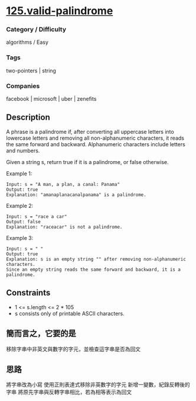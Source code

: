 # [125.valid-palindrome](https://leetcode.com/problems/valid-palindrome)

### Category / Difficulty
algorithms / Easy

### Tags
two-pointers | string
	 		
### Companies
facebook | microsoft | uber | zenefits

## Description
A phrase is a palindrome if, after converting all uppercase letters into lowercase letters and removing all non-alphanumeric characters, it reads the same forward and backward. Alphanumeric characters include letters and numbers.

Given a string s, return true if it is a palindrome, or false otherwise.

 

Example 1:
```
Input: s = "A man, a plan, a canal: Panama"
Output: true
Explanation: "amanaplanacanalpanama" is a palindrome.
```

Example 2:
```
Input: s = "race a car"
Output: false
Explanation: "raceacar" is not a palindrome.
```

Example 3:
```
Input: s = " "
Output: true
Explanation: s is an empty string "" after removing non-alphanumeric characters.
Since an empty string reads the same forward and backward, it is a palindrome.
```

## Constraints
- 1 <= s.length <= 2 * 105
- s consists only of printable ASCII characters.

## 簡而言之，它要的是
移除字串中非英文與數字的字元，並檢查這字串是否為回文

## 思路
將字串改為小寫
使用正則表達式移除非英數字的字元
新增一變數，紀錄反轉後的字串
將原先字串與反轉字串相比，若為相等表示為回文

